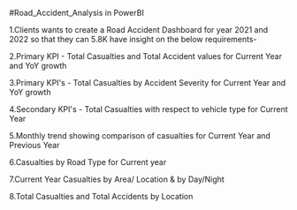 #Road_Accident_Analysis in PowerBI

1.Clients wants to create a Road Accident Dashboard for year 2021 and 2022 so that they can 5.8K have insight on the below requirements-

2.Primary KPI - Total Casualties and Total Accident values for Current Year and YoY growth

3.Primary KPI's - Total Casualties by Accident Severity for Current Year and YoY growth

4.Secondary KPI's - Total Casualties with respect to vehicle type for Current Year

5.Monthly trend showing comparison of casualties for Current Year and Previous Year

6.Casualties by Road Type for Current year

7.Current Year Casualties by Area/ Location & by Day/Night

8.Total Casualties and Total Accidents by Location
